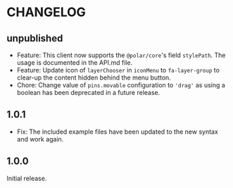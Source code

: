 # CHANGELOG

## unpublished

- Feature: This client now supports the `@polar/core`'s field `stylePath`. The usage is documented in the API.md file.
- Feature: Update icon of `layerChooser` in `iconMenu` to `fa-layer-group` to clear-up the content hidden behind the menu button.
- Chore: Change value of `pins.movable` configuration to `'drag'` as using a boolean has been deprecated in a future release.

## 1.0.1

- Fix: The included example files have been updated to the new syntax and work again.

## 1.0.0

Initial release.
